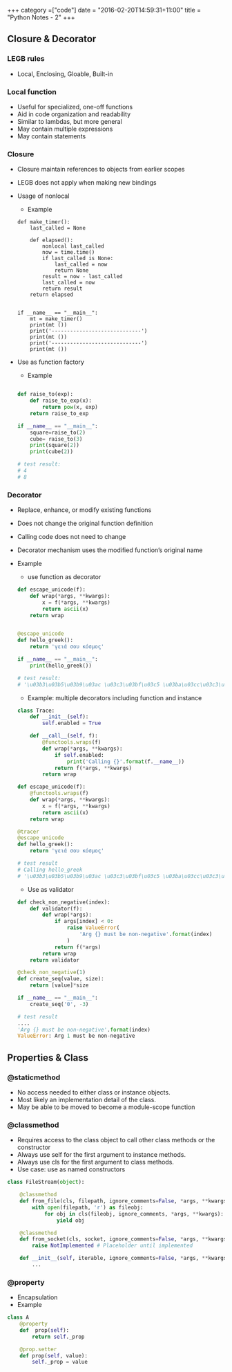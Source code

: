 +++
category =["code"]
date = "2016-02-20T14:59:31+11:00"
title = "Python Notes - 2"
+++

## Closure & Decorator

### LEGB rules 
* Local, Enclosing, Gloable, Built-in


### Local function

* Useful for specialized, one-off functions
* Aid in code organization and readability
* Similar to lambdas, but more general
* May contain multiple expressions
* May contain statements

### Closure 
* Closure maintain references to objects from earlier scopes
* LEGB does not apply when making new bindings
* Usage of nonlocal
    * Example

    ```
    def make_timer():
        last_called = None

        def elapsed():
            nonlocal last_called
            now = time.time()
            if last_called is None:
                last_called = now
                return None
            result = now - last_called
            last_called = now
            return result
        return elapsed


    if __name__ == "__main__":
        mt = make_timer()
        print(mt ())
        print('-----------------------------')
        print(mt ())
        print('-----------------------------')
        print(mt ())
    ```    

* Use as function factory
    * Example
    
    ```python

    def raise_to(exp):
        def raise_to_exp(x):
            return pow(x, exp)
        return raise_to_exp

    if __name__ == "__main__":
        square=raise_to(2)
        cube= raise_to(3)
        print(square(2))
        print(cube(2))

    # test result:
    # 4
    # 8

    ```

### Decorator

* Replace, enhance, or modify existing functions
* Does not change the original function definition
* Calling code does not need to change
* Decorator mechanism uses the modified function’s original name
* Example

    * use function as decorator

    ```python
    def escape_unicode(f):
        def wrap(*args, **kwargs):
            x = f(*args, **kwargs)
            return ascii(x)
        return wrap


    @escape_unicode
    def hello_greek():
        return 'γειά σου κόσμος'    

    if __name__ == "__main__":
        print(hello_greek())

    # test result:
    # '\u03b3\u03b5\u03b9\u03ac \u03c3\u03bf\u03c5 \u03ba\u03cc\u03c3\u03bc\u03bf\u03c2'
    ```

    * Example: multiple decorators including function and instance

    ```python
    class Trace:
        def __init__(self):
            self.enabled = True

        def __call__(self, f):
            @functools.wraps(f)
            def wrap(*args, **kwargs):
                if self.enabled:
                    print('Calling {}'.format(f.__name__))
                return f(*args, **kwargs)
            return wrap

    def escape_unicode(f):
        @functools.wraps(f)
        def wrap(*args, **kwargs):
            x = f(*args, **kwargs)
            return ascii(x)
        return wrap

    @tracer
    @escape_unicode
    def hello_greek():
        return 'γειά σου κόσμος'    

    # test result
    # Calling hello_greek
    # '\u03b3\u03b5\u03b9\u03ac \u03c3\u03bf\u03c5 \u03ba\u03cc\u03c3\u03bc\u03bf\u03c2'

    ```

    * Use as validator

    ```python
    def check_non_negative(index):
        def validator(f):
            def wrap(*args):
                if args[index] < 0:
                    raise ValueError(
                        'Arg {} must be non-negative'.format(index)
                    )
                return f(*args)
            return wrap
        return validator

    @check_non_negative(1)
    def create_seq(value, size):
        return [value]*size  

    if __name__ == "__main__":
        create_seq('0', -3)

    # test result
    ....
    'Arg {} must be non-negative'.format(index)
    ValueError: Arg 1 must be non-negative
    ```

## Properties & Class

### @staticmethod

* No access needed to either class or instance objects.
* Most likely an implementation detail of the class.
* May be able to be moved to become a module-scope function

### @classmethod

* Requires access to the class object to call other class methods or the constructor
* Always use self for the first argument to instance methods.
* Always use cls for the first argument to class methods.
* Use case: use as named constructors 

```python
class FileStream(object):

    @classmethod
    def from_file(cls, filepath, ignore_comments=False, *args, **kwargs):   
        with open(filepath, 'r') as fileobj:
            for obj in cls(fileobj, ignore_comments, *args, **kwargs):
                yield obj

    @classmethod
    def from_socket(cls, socket, ignore_comments=False, *args, **kwargs):
        raise NotImplemented # Placeholder until implemented

    def __init__(self, iterable, ignore_comments=False, *args, **kwargs):
        ...
```

### @property

* Encapsulation
* Example
```python
class A
    @property
    def  prop(self):
        return self._prop

    @prop.setter
    def prop(self, value):
        self._prop = value
```
